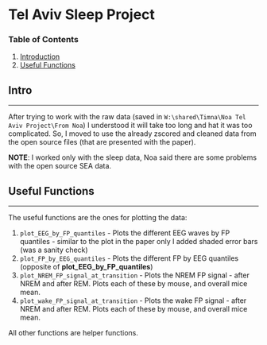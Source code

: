 # Tel Aviv Sleep Project

### Table of Contents
1. [Introduction](#Intro)
2. [Useful Functions](#technologies)


## Intro
*****
After trying to work with the raw data (saved in `W:\shared\Timna\Noa Tel Aviv Project\From Noa`) I understood it will take too long and hat it was too complicated. So, I moved to use the already zscored and cleaned data from the open source files (that are presented with the paper).

**NOTE**: I worked only with the sleep data, Noa said there are some problems with the open source SEA data.

## Useful Functions
***
The useful functions are the ones for plotting the data:
1. `plot_EEG_by_FP_quantiles` - Plots the different EEG waves by FP quantiles - similar to the plot in the paper only I added shaded error bars (was a sanity check)
2. `plot_FP_by_EEG_quantiles` - Plots the different FP by EEG quantiles (opposite of **plot_EEG_by_FP_quantiles**)
3. `plot_NREM_FP_signal_at_transition` - Plots the NREM FP signal - after NREM and after REM. Plots each of these by mouse, and overall mice mean.
4. `plot_wake_FP_signal_at_transition` - Plots the wake FP signal - after NREM and after REM. Plots each of these by mouse, and overall mice mean.






All other functions are helper functions.
